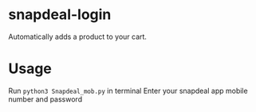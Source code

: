 # snapdeal-login

Automatically adds a product to your cart.

# Usage
Run `python3 Snapdeal_mob.py` in terminal
Enter your snapdeal app mobile number and password
